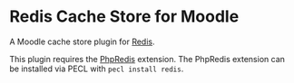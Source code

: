 Redis Cache Store for Moodle
============================

A Moodle cache store plugin for [Redis](http://redis.io).

This plugin requires the [PhpRedis](https://github.com/phpredis/phpredis) extension.  The PhpRedis extension can be installed via PECL with `pecl install redis`.
